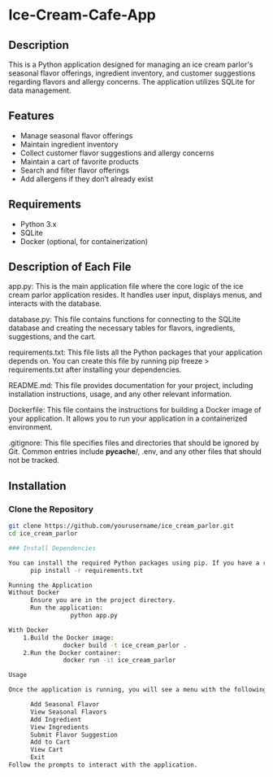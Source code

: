 # Ice-Cream-Cafe-App

## Description
This is a Python application designed for managing an ice cream parlor's seasonal flavor offerings, ingredient inventory, and customer suggestions regarding flavors and allergy concerns. The application utilizes SQLite for data management.

## Features
- Manage seasonal flavor offerings
- Maintain ingredient inventory
- Collect customer flavor suggestions and allergy concerns
- Maintain a cart of favorite products
- Search and filter flavor offerings
- Add allergens if they don’t already exist

## Requirements
- Python 3.x
- SQLite
- Docker (optional, for containerization)

## Description of Each File

app.py: This is the main application file where the core logic of the ice cream parlor application resides. It handles user input, displays menus, and interacts with the database.

database.py: This file contains functions for connecting to the SQLite database and creating the necessary tables for flavors, ingredients, suggestions, and the cart.

requirements.txt: This file lists all the Python packages that your application depends on. You can create this file by running pip freeze > requirements.txt after installing your dependencies.

README.md: This file provides documentation for your project, including installation instructions, usage, and any other relevant information.

Dockerfile: This file contains the instructions for building a Docker image of your application. It allows you to run your application in a containerized environment.

.gitignore: This file specifies files and directories that should be ignored by Git. Common entries include __pycache__/, .env, and any other files that should not be tracked.

## Installation

### Clone the Repository
```bash
git clone https://github.com/yourusername/ice_cream_parlor.git
cd ice_cream_parlor

### Install Dependencies

You can install the required Python packages using pip. If you have a requirements.txt file, run:
      pip install -r requirements.txt

Running the Application
Without Docker
      Ensure you are in the project directory.
      Run the application:
                 python app.py

With Docker
    1.Build the Docker image:
               docker build -t ice_cream_parlor .
    2.Run the Docker container:
               docker run -it ice_cream_parlor

Usage

Once the application is running, you will see a menu with the following options:

      Add Seasonal Flavor
      View Seasonal Flavors
      Add Ingredient
      View Ingredients
      Submit Flavor Suggestion
      Add to Cart
      View Cart
      Exit
Follow the prompts to interact with the application.
